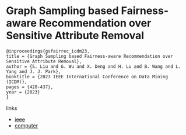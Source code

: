# Graph Sampling based Fairness-aware Recommendation over Sensitive Attribute Removal

```
@inproceedings{gsfairrec_icdm23,
title = {Graph Sampling based Fairness-aware Recommendation over Sensitive Attribute Removal},
author = {S. Liu and G. Wu and X. Deng and H. Lu and B. Wang and L. Yang and J. J. Park},
booktitle = {2023 IEEE International Conference on Data Mining (ICDM)},
pages = {428-437},
year = {2023}
}
```

links
- [ieee](https://doi.org/10.1109/ICDM58522.2023.00052)
- [computer](https://doi.ieeecomputersociety.org/10.1109/ICDM58522.2023.00052)
